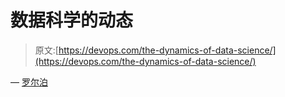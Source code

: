 # 数据科学的动态

> 原文:[https://devops.com/the-dynamics-of-data-science/](https://devops.com/the-dynamics-of-data-science/)

— [罗尔泊](https://devops.com/author/breselman/)
